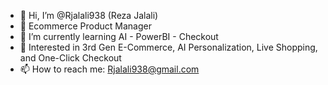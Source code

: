 - 👋 Hi, I’m @Rjalali938 (Reza Jalali)
- 👀 Ecommerce Product Manager
- 🌱 I’m currently learning AI - PowerBI - Checkout
- 💞️ Interested in 3rd Gen E-Commerce, AI Personalization, Live Shopping, and One-Click Checkout
- 📫 How to reach me: Rjalali938@gmail.com

<!---
Rjalali938/Rjalali938 is a ✨ special ✨ repository because its `README.md` (this file) appears on your GitHub profile.
You can click the Preview link to take a look at your changes.
--->
